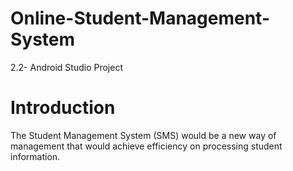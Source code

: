 # Online-Student-Management-System
2.2- Android Studio Project
# **Introduction**
The Student Management System (SMS) would be a new way of management that 
would achieve efficiency on processing student information.
